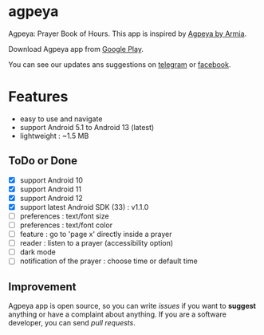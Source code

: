# agpeya
 Agpeya: Prayer Book of Hours. This app is inspired by [Agpeya by Armia](https://play.google.com/store/apps/details?id=com.coptsonline.agpeya).
 
 Download Agpeya app from [Google Play](https://play.google.com/store/apps/details?id=com.softwarepharaoh.agpeya).
 
 You can see our updates ans suggestions on [telegram](https://t.me/abanoubchan) or [facebook](https://facebook.com/AbanoubHannaDotCom).
 
 # Features
 - easy to use and navigate
 - support Android 5.1 to Android 13 (latest)
 - lightweight : ~1.5 MB


## ToDo or Done
- [x] support Android 10
- [x] support Android 11
- [x] support Android 12
- [x] support latest Android SDK (33) : v1.1.0
- [ ] preferences : text/font size
- [ ] preferences : text/font color
- [ ] feature : go to 'page x' directly inside a prayer
- [ ] reader : listen to a prayer (accessibility option)
- [ ] dark mode
- [ ] notification of the prayer : choose time or default time

## Improvement

Agpeya app is open source, so you can write _issues_ if you want to __suggest__ anything or have a complaint about anything. If you are a software developer, you can send _pull requests_.
